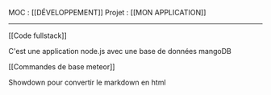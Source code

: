 MOC : [[DÉVELOPPEMENT]] 
Projet : [[MON APPLICATION]]
***

[[Code fullstack]]

C'est une application node.js avec une base de données mangoDB 

[[Commandes de base meteor]]

Showdown pour convertir le markdown en html